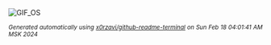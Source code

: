 <div align="justify">
<picture>
    <source media="(prefers-color-scheme: dark)" srcset="https://i.ibb.co/q15MQwT/output-gif.gif">
    <source media="(prefers-color-scheme: light)" srcset="https://i.ibb.co/q15MQwT/output-gif.gif">
    <img alt="GIF_OS" src="https://i.ibb.co/q15MQwT/output-gif.gif">
</picture>

<sub><i>Generated automatically using [x0rzavi/github-readme-terminal](https://github.com/x0rzavi/github-readme-terminal) on Sun Feb 18 04:01:41 AM MSK 2024</i></sub>

</div>

<!-- Image deletion URL: https://ibb.co/dKg0Yy8/fcc063de3dfb30c313e8fbf2deaf203f -->